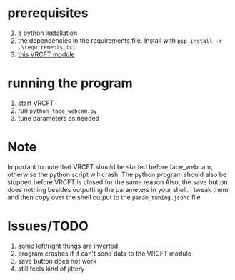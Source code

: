 

# prerequisites
1. a python installation
2. the dependencies in the requirements file. Install with `pip install -r .\requirements.txt`
3. [this VRCFT module](https://github.com/TinyAtoms/VRCFaceTracking-MPmodule)

# running the program
1. start VRCFT 
2. run `python face_webcam.py`
3. tune parameters as needed

# Note
Important to note that VRCFT should be started before face_webcam, otherwise the python script will crash.
The python program should also be stopped before VRCFT is closed for the same reason
Also, the save button does nothing besides outputting the parameters in your shell. 
I tweak them and then copy over the shell output to the `param_tuning.jsonc` file

# Issues/TODO
1. some left/right things are inverted
2. program crashes if it can't send data to the VRCFT module
3. save button does not work 
4. still feels kind of jittery
